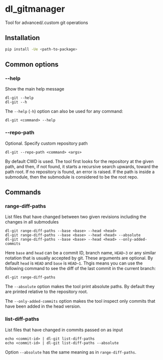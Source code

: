 # dl_gitmanager

Tool for advanced/.custom git operations

## Installation

```bash
pip install -Ue <path-to-package>
```

## Common options

### --help

Show the main help message

```
dl-git --help
dl-git --h
```

The `--help` (`-h`) option can also be used for any command:
```
dl-git <command> --help
```

### --repo-path

Optional. Specify custom repository path

```
dl-git --repo-path <command> <args>
```

By default CWD is used.
The tool first looks for the repository at the given path, and then, if not found,
it starts a recursive search upwards, toward the path root. If no repository is found, an error is raised.
If the path is inside a submodule, then the submodule is considered to be the root repo.

## Commands

### range-diff-paths

List files that have changed between two given revisions including the changes in all submodules

```
dl-git range-diff-paths --base <base> --head <head>
dl-git range-diff-paths --base <base> --head <head> --absolute
dl-git range-diff-paths --base <base> --head <head> --only-added-commits
```

Here `base` and `head` can be a commit ID, branch name, `HEAD~3` or any similar notation
that is usually accepted by git.
These arguments are optional. By default `head` is `HEAD` and `base` is `HEAD~1`.
Thgis means you can use the following command to see the diff of the last commit in the current branch:
```
dl-git range-diff-paths
```

The `--absolute` option makes the tool print absolute paths.
By default they are printed relative to the repository root.

The `--only-added-commits` option makes the tool inspect only commits
that have been added in the head version.

### list-diff-paths

List files that have changed in commits passed on as input

```
echo <commit-id> | dl-git list-diff-paths
echo <commit-id> | dl-git list-diff-paths --absolute
```

Option `--absolute` has the same meaning as in `range-diff-paths`.
